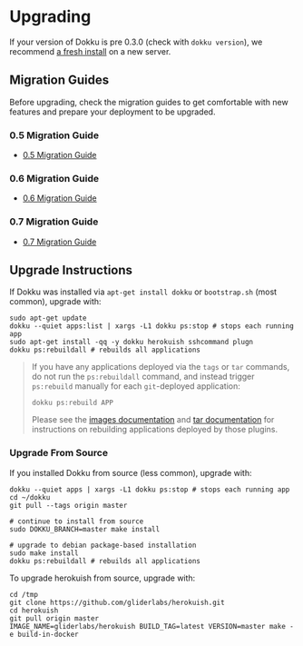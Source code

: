 # Upgrading

If your version of Dokku is pre 0.3.0 (check with `dokku version`), we recommend [a fresh install](/docs/getting-started/installation.md) on a new server.

## Migration Guides

Before upgrading, check the migration guides to get comfortable with new features and prepare your deployment to be upgraded.

### 0.5 Migration Guide

- [0.5 Migration Guide](/docs/appendices/0.5.0-migration-guide.md)

### 0.6 Migration Guide

- [0.6 Migration Guide](/docs/appendices/0.6.0-migration-guide.md)

### 0.7 Migration Guide

- [0.7 Migration Guide](/docs/appendices/0.7.0-migration-guide.md)

## Upgrade Instructions

If Dokku was installed via `apt-get install dokku` or `bootstrap.sh` (most common), upgrade with:

```shell
sudo apt-get update
dokku --quiet apps:list | xargs -L1 dokku ps:stop # stops each running app
sudo apt-get install -qq -y dokku herokuish sshcommand plugn
dokku ps:rebuildall # rebuilds all applications
```

> If you have any applications deployed via the `tags` or `tar` commands, do not run the `ps:rebuildall` command,
> and instead trigger `ps:rebuild` manually for each `git`-deployed application:
>
> ```
> dokku ps:rebuild APP
> ```
>
> Please see the [images documentation](/docs/deployment/methods/images.md) and [tar documentation](/docs/deployment/methods/tar.md)
> for instructions on rebuilding applications deployed by those plugins.

### Upgrade From Source

If you installed Dokku from source (less common), upgrade with:

```shell
dokku --quiet apps | xargs -L1 dokku ps:stop # stops each running app
cd ~/dokku
git pull --tags origin master

# continue to install from source
sudo DOKKU_BRANCH=master make install

# upgrade to debian package-based installation
sudo make install
dokku ps:rebuildall # rebuilds all applications
```

To upgrade herokuish from source, upgrade with:

```shell
cd /tmp
git clone https://github.com/gliderlabs/herokuish.git
cd herokuish
git pull origin master
IMAGE_NAME=gliderlabs/herokuish BUILD_TAG=latest VERSION=master make -e build-in-docker
```
